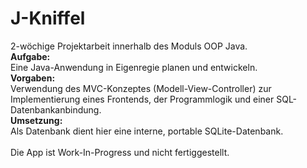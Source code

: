 # J-Kniffel
2-wöchige Projektarbeit innerhalb des Moduls OOP Java.\
__Aufgabe:__\
Eine Java-Anwendung in Eigenregie planen und entwickeln.\
__Vorgaben:__\
Verwendung des MVC-Konzeptes (Modell-View-Controller) zur Implementierung eines Frontends, der Programmlogik und einer SQL-Datenbankanbindung.\
__Umsetzung:__\
Als Datenbank dient hier eine interne, portable SQLite-Datenbank.\
\
Die App ist Work-In-Progress und nicht fertiggestellt.